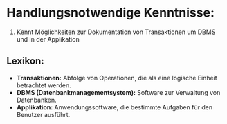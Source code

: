 # **Handlungsnotwendige Kenntnisse:**  

1. Kennt Möglichkeiten zur Dokumentation von Transaktionen um DBMS und in der Applikation

## **Lexikon:**

- **Transaktionen:** Abfolge von Operationen, die als eine logische Einheit betrachtet werden.
- **DBMS (Datenbankmanagementsystem):** Software zur Verwaltung von Datenbanken.
- **Applikation:** Anwendungssoftware, die bestimmte Aufgaben für den Benutzer ausführt.